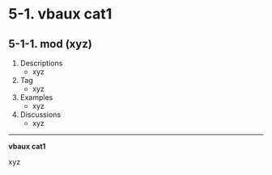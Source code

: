 # 5-1. vbaux cat1

## 5-1-1. mod (xyz)

1. Descriptions
    - xyz
2. Tag
    - xyz
3. Examples
    - xyz
4. Discussions
    - xyz

---

**vbaux cat1**

xyz
